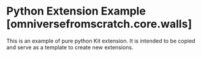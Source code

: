 # Python Extension Example [omniversefromscratch.core.walls]

This is an example of pure python Kit extension. It is intended to be copied and serve as a template to create new extensions.

